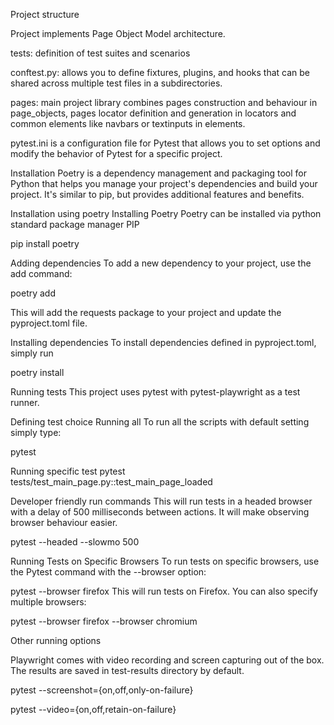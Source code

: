 Project structure

Project implements Page Object Model architecture.

tests: definition of test suites and scenarios

conftest.py: allows you to define fixtures, plugins, and hooks that can be shared across multiple test files in a subdirectories.

pages: main project library combines pages construction and behaviour in page_objects, pages locator definition and generation in locators and common elements like navbars or textinputs in elements.

pytest.ini is a configuration file for Pytest that allows you to set options and modify the behavior of Pytest for a specific project.

Installation
Poetry is a dependency management and packaging tool for Python that helps you manage your project's dependencies and build your project. It's similar to pip, but provides additional features and benefits.

Installation using poetry
Installing Poetry
Poetry can be installed via python standard package manager PIP

pip install poetry

Adding dependencies
To add a new dependency to your project, use the add command:

poetry add <package>

This will add the requests package to your project and update the pyproject.toml file.

Installing dependencies
To install dependencies defined in pyproject.toml, simply run

poetry install

Running tests
This project uses pytest with pytest-playwright as a test runner.

Defining test choice
Running all
To run all the scripts with default setting simply type:

pytest

Running specific test
pytest tests/test_main_page.py::test_main_page_loaded

Developer friendly run commands
This will run tests in a headed browser with a delay of 500 milliseconds between actions. It will make observing browser behaviour easier.

pytest --headed --slowmo 500

Running Tests on Specific Browsers
To run tests on specific browsers, use the Pytest command with the --browser option:

pytest --browser firefox
This will run tests on Firefox. You can also specify multiple browsers:

pytest --browser firefox --browser chromium

Other running options

Playwright comes with video recording and screen capturing out of the box. The results are saved in test-results directory by default.

pytest --screenshot={on,off,only-on-failure}

pytest --video={on,off,retain-on-failure}
